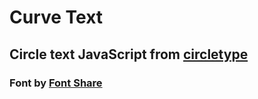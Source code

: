 # Curve Text

## Circle text JavaScript from [circletype](https://circletype.labwire.ca/)

### Font by [Font Share](https://www.fontshare.com/)

